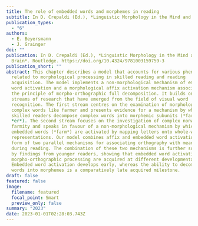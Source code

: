 ```yaml
---
title: The role of embedded words and morphemes in reading
subtitle: In D. Crepaldi (Ed.), *Linguistic Morphology in the Mind and Brain*. Routledge.
publication_types:
  - "6"
authors:
  - E. Beyersmann
  - J. Grainger
doi: ""
publication: In D. Crepaldi (Ed.), *Linguistic Morphology in the Mind and
  Brain*. Routledge. https://doi.org/10.4324/9781003159759-3
publication_short: ""
abstract: This chapter describes a model that accounts for various phenomena
  related to morphological processing in skilled reading and reading
  acquisition. The model implements a non-morphological mechanism of embedded
  word activation and a morphological affix activation mechanism associated with
  the principle of morpho-orthographic full decomposition. It builds on two
  streams of research that have emerged from the field of visual word
  recognition. The first stream centres on the examination of morphologically
  complex words like farmer and presents evidence for a mechanism by which
  skilled readers decompose complex words into morphemic subunits (*farm* +
  *er*). The second stream focuses on the investigation of complex nonwords like
  farmity and speaks in favour of a non-morphological mechanism by which
  embedded words (*farm*) are activated by mapping letters onto whole-word
  representations. Our model combines affix and embedded word activation in the
  form of two parallel mechanisms for associating orthography with meaning
  during reading. The combination of these two mechanisms is further supported
  by findings from younger readers, showing that embedded word activation and
  morpho-orthographic processing are acquired at different developmental stages.
  Embedded word activation develops early, whereas the ability to decompose
  words into morphemes is a comparatively late acquired milestone.
draft: false
featured: false
image:
  filename: featured
  focal_point: Smart
  preview_only: false
summary: "2023"
date: 2023-01-01T02:28:03.743Z
---
```


